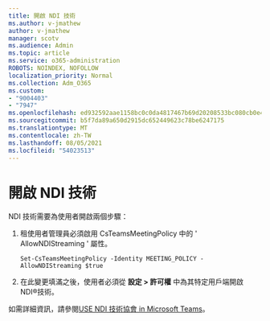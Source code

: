 ```yaml
---
title: 開啟 NDI 技術
ms.author: v-jmathew
author: v-jmathew
manager: scotv
ms.audience: Admin
ms.topic: article
ms.service: o365-administration
ROBOTS: NOINDEX, NOFOLLOW
localization_priority: Normal
ms.collection: Adm_O365
ms.custom:
- "9004403"
- "7947"
ms.openlocfilehash: ed932592aae1158bc0c0da4817467b69d20208533bc080cb0e424f552af8601a
ms.sourcegitcommit: b5f7da89a650d2915dc652449623c78be6247175
ms.translationtype: MT
ms.contentlocale: zh-TW
ms.lasthandoff: 08/05/2021
ms.locfileid: "54023513"
---
```

# <a name="turn-on-ndi-technology"></a>開啟 NDI 技術

NDI 技術需要為使用者開啟兩個步驟：

1. 租使用者管理員必須啟用 CsTeamsMeetingPolicy 中的 ' AllowNDIStreaming ' 屬性。

    `Set-CsTeamsMeetingPolicy -Identity MEETING_POLICY -AllowNDIStreaming $true`

2. 在此變更填滿之後，使用者必須從 **設定 > 許可權** 中為其特定用戶端開啟 NDI®技術。

如需詳細資訊，請參閱[USE NDI 技術協會 in Microsoft Teams](https://docs.microsoft.com/microsoftteams/use-ndi-in-meetings)。
